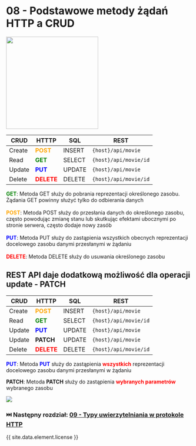 # 08 - Podstawowe metody żądań HTTP a CRUD

<a href="https://codestoresolutions.com/web-app-development/crud-apps-for-every-industry-why-it-is-essential/">
    <img src="https://codestoresolutions.com/wp-content/uploads/2023/08/crud.webp" height="250">
</a>

| CRUD   | HTTTP                                      | SQL    | REST                      |
|--------|--------------------------------------------|--------|---------------------------|
| Create | <span style="color:orange">**POST**</span> | INSERT | ```{host}/api/movie```    |
| Read   | <span style="color:green">**GET**</span>   | SELECT | ```{host}/api/movie/id``` |
| Update | <span style="color:blue">**PUT**</span>    | UPDATE | ```{host}/api/movie```    |
| Delete | <span style="color:red">**DELETE**</span>  | DELETE | ```{host}/api/movie/id``` |

<span style="color:green">**GET**</span>: Metoda GET służy do pobrania reprezentacji określonego zasobu. Żądania GET
powinny służyć tylko do odbierania danych
<br><br>
<span style="color:orange">**POST**</span>: Metoda POST służy do przesłania danych do określonego zasobu, często
powodując zmianę stanu lub skutkując efektami ubocznymi po stronie serwera, często
dodaje nowy zasób
<br><br>
<span style="color:blue">**PUT**</span>: Metoda PUT służy do zastąpienia wszystkich obecnych reprezentacji docelowego
zasobu danymi przesłanymi w żądaniu
<br><br>
<span style="color:red">**DELETE**</span>: Metoda DELETE służy do usuwania określonego zasobu

## REST API daje dodatkową możliwość dla operacji update - PATCH

| CRUD   | HTTTP                                      | SQL    | REST                      |
|--------|--------------------------------------------|--------|---------------------------|
| Create | <span style="color:orange">**POST**</span> | INSERT | ```{host}/api/movie```    |
| Read   | <span style="color:green">**GET**</span>   | SELECT | ```{host}/api/movie/id``` |
| Update | <span style="color:blue">**PUT**</span>    | UPDATE | ```{host}/api/movie```    |
| Update | **PATCH**                                  | UPDATE | ```{host}/api/movie```    |
| Delete | <span style="color:red">**DELETE**</span>  | DELETE | ```{host}/api/movie/id``` |

<span style="color:blue">**PUT**</span>: Metoda <span style="color:blue">**PUT**</span> służy do
zastąpienia <span style="color:red">**wszystkich**</span> reprezentacji docelowego
zasobu danymi przesłanymi w żądaniu

**PATCH**: Metoda **PATCH** służy do zastąpienia <span style="color:red">**wybranych parametrów**</span> wybranego
zasobu

<a href="https://javacodehouse.com/blog/REST-put-vs-patch/">
    <img src="https://javacodehouse.com/assets/img/thumb/PUT-vs-PATCH.svg">
</a>

### ⏭️ Następny rozdział: [09 - Typy uwierzytelniania w protokole HTTP](09-typy-uwierzytelniania.md)

{{ site.data.element.license }}